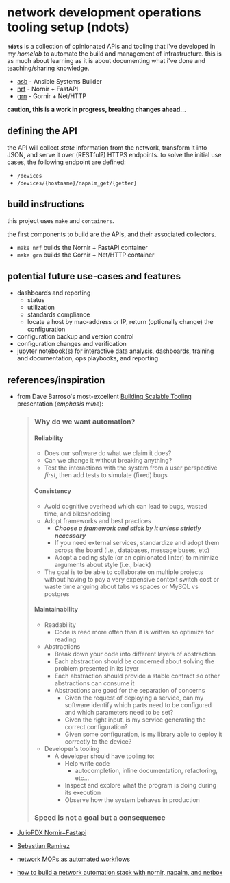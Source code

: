 # network development operations tooling setup (ndots)

**`ndots`** is a collection of opinionated APIs and tooling that i've developed in my *homelab* to automate the build and management of infrastructure. this is as much about learning as it is about documenting what i've done and teaching/sharing knowledge.

- [asb](asb) - Ansible Systems Builder
- [nrf](nrf) - Nornir + FastAPI
- [grn](grn) - Gornir + Net/HTTP

**caution, this is a work in progress, breaking changes ahead...**

## defining the API

the API will collect *state* information from the network, transform it into JSON, and serve it over (RESTful?) HTTPS endpoints. to solve the initial use cases, the following endpoint are defined:

- `/devices`
- `/devices/{hostname}/napalm_get/{getter}`

## build instructions

this project uses `make` and `containers`.

the first components to build are the APIs, and their associated collectors.

- `make nrf` builds the Nornir + FastAPI container
- `make grn` builds the Gornir + Net/HTTP container

## potential future use-cases and features

- dashboards and reporting
  - status
  - utilization
  - standards compliance
  - locate a host by mac-address or IP, return (optionally change) the configuration
- configuration backup and version control
- configuration changes and verification
- jupyter notebook(s) for interactive data analysis, dashboards, training and documentation, ops playbooks, and reporting

## references/inspiration

- from Dave Barroso's most-excellent [Building Scalable Tooling](https://www.dravetech.com/presos/building_scalable_tooling/slides.html) presentation (*emphasis mine*):

    >
    > ### Why do we want automation?
    >
    > #### Reliability
    >
    > - Does our software do what we claim it does?
    > - Can we change it without breaking anything?
    > - Test the interactions with the system from a user perspective *first*, then add tests to simulate (fixed) bugs
    >
    > #### Consistency
    >
    > - Avoid cognitive overhead which can lead to bugs, wasted time, and bikeshedding
    > - Adopt frameworks and best practices
    >   - ***Choose a framework and stick by it unless strictly necessary***
    >   - If you need external services, standardize and adopt them across the board (i.e., databases, message buses, etc)
    >   - Adopt a coding style (or an opinionated linter) to minimize arguments about style (i.e., black)
    > - The goal is to be able to collaborate on multiple projects without having to pay a very expensive context switch cost or waste time arguing about tabs vs spaces or MySQL vs postgres
    >
    > #### Maintainability
    >
    > - Readability
    >   - Code is read more often than it is written so optimize for reading
    > - Abstractions
    >   - Break down your code into different layers of abstraction
    >   - Each abstraction should be concerned about solving the problem presented in its layer
    >   - Each abstraction should provide a stable contract so other abstractions can consume it
    >   - Abstractions are good for the separation of concerns
    >     - Given the request of deploying a service, can my software identify which parts need to be configured and which parameters need to be set?
    >     - Given the right input, is my service generating the correct configuration?
    >     - Given some configuration, is my library able to deploy it correctly to the device?
    > - Developer's tooling
    >   - A developer should have tooling to:
    >     - Help write code
    >       - autocompletion, inline documentation, refactoring, etc...
    >     - Inspect and explore what the program is doing during its execution
    >     - Observe how the system behaves in production
    >
    > ### Speed is not a goal but a consequence
    >

- [JulioPDX Nornir+Fastapi](https://juliopdx.com/2021/09/01/integrating-nornir-with-fastapi/)
- [Sebastian Ramirez](https://realpython.com/fastapi-python-web-apis/)
- [network MOPs as automated workflows](https://www.ansible.com/blog/network-mops-as-automated-workflows)
- [how to build a network automation stack with nornir, napalm, and netbox](https://www.packetcoders.io/how-to-build-a-network-automation-stack-with-nornir-napalm-and-netbox/)
